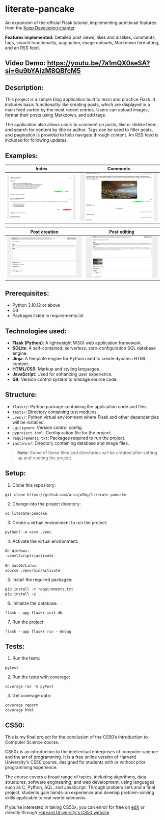 # literate-pancake
An expansion of the official Flask tutorial, implementing additional features from the [Keep Developing chapter](https://flask.palletsprojects.com/en/3.0.x/tutorial/next/).

__Features implemented:__ Detailed post views, likes and dislikes, comments, tags, search functionality, pagination, image uploads, Markdown formatting, and an RSS feed. 

## Video Demo: https://youtu.be/7a1mQX0seSA?si=6u9bYAizM8QBfcM5

## Description:
This project is a simple blog application built to learn and practice Flask. It includes basic functionality like creating posts, which are displayed in a main feed sorted by the most recent entries. Users can upload images, format their posts using Markdown, and add tags.

The application also allows users to comment on posts, like or dislike them, and search for content by title or author. Tags can be used to filter posts, and pagination is provided to help navigate through content. An RSS feed is included for following updates.
## Examples:
| Index | Comments |
| :---: | :---: |
| <img src="examples/example4.png"> | <img src="examples/example1.png"> |

| Post creation | Post editing |
| :---: | :---: |
| <img src="examples/example2.png"> | <img src="examples/example3.png"> |

## Prerequisites:
- Python 3.10.12 or above
- Git
- Packages listed in requirements.txt

## Technologies used:
- **Flask (Python)**: A lightweight WSGI web application framework.
- **SQLite**: A self-contained, serverless, zero-configuration SQL database engine.
- **Jinja**: A template engine for Python used to create dynamic HTML content.
- **HTML/CSS**: Markup and styling languages.
- **JavaScript**: Used for enhancing user experience.
- **Git**: Version control system to manage source code.

## Structure:
- `flaskr/`: Python package containing the application code and files.
- `tests/`: Directory containing test modules.
- `.venv/`: Python virtual environment where Flask and other dependencies will be installed. 
- `.gitignore`: Version control config.
- `pyproject.toml`: Configuration file for the project.
- `requirements.txt`: Packages required to run the project.
- `instance/`: Directory containing database and image files. 

> __Note:__ Some of these files and directories will be created after setting up and running the project.

## Setup:
1. Clone this repository:
```
git clone https://github.com/araujo2kg/literate-pancake
```
2. Change into the project directory:
```
cd literate-pancake
```
3. Create a virtual environment to run the project:
```
python3 -m venv .venv
```
4. Activate the virtual environment:
```
On Windows:
.venv\Scripts\activate

On macOS/Linux:
source .venv/bin/activate
```
5. Install the required packages:
```
pip install -r requirements.txt
pip install -e .
```
6. Initialize the database:
```
flask --app flaskr init-db
```
7. Run the project:
```
flask --app flaskr run --debug
```

## Tests:
1. Run the tests:
```
pytest
```
2. Run the tests with coverage:
```
coverage run -m pytest
```
3. Get coverage data:
```
coverage report
coverage html
```

## CS50:
This is my final project for the conclusion of the CS50’s Introduction to Computer Science course.

CS50x is an introduction to the intellectual enterprises of computer science and the art of programming. It is a free online version of Harvard University's CS50 course, designed for students with or without prior programming experience. 

The course covers a broad range of topics, including algorithms, data structures, software engineering, and web development, using languages such as C, Python, SQL, and JavaScript. Through problem sets and a final project, students gain hands-on experience and develop problem-solving skills applicable to real-world scenarios.

If you're interested in taking CS50x, you can enroll for free on [edX](https://www.edx.org/learn/computer-science/harvard-university-cs50-s-introduction-to-computer-science) or directly through [Harvard University's CS50 website](https://cs50.harvard.edu/x/).
